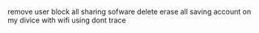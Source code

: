 remove user block all sharing sofware delete erase all saving account on my divice with wifi using dont trace
